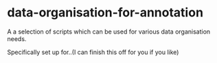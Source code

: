 # data-organisation-for-annotation

A a selection of scripts which can be used for various data organisation needs. 

Specifically set up for..(I can finish this off for you if you like) 
